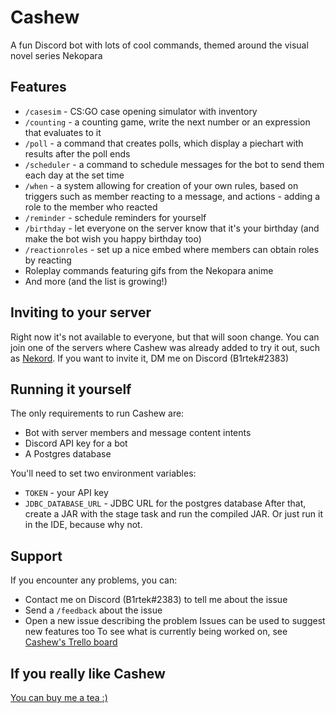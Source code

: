 # Cashew
A fun Discord bot with lots of cool commands, themed around the visual novel series Nekopara

## Features
- `/casesim` - CS:GO case opening simulator with inventory
- `/counting` - a counting game, write the next number or an expression that evaluates to it
- `/poll` - a command that creates polls, which display a piechart with results after the poll ends
- `/scheduler` - a command to schedule messages for the bot to send them each day at the set time
- `/when` - a system allowing for creation of your own rules, based on triggers such as member reacting to a message, and actions - adding a role to the member who reacted
- `/reminder` - schedule reminders for yourself
- `/birthday` - let everyone on the server know that it's your birthday (and make the bot wish you happy birthday too)
- `/reactionroles` - set up a nice embed where members can obtain roles by reacting
- Roleplay commands featuring gifs from the Nekopara anime
- And more (and the list is growing!)

## Inviting to your server
Right now it's not available to everyone, but that will soon change. You can join one of the servers where Cashew was already added to try it out, such as [Nekord](https://discord.gg/EVcdmJuM). If you want to invite it, DM me on Discord (B1rtek#2383)

## Running it yourself
The only requirements to run Cashew are:
- Bot with server members and message content intents
- Discord API key for a bot
- A Postgres database

You'll need to set two environment variables:
- `TOKEN` - your API key
- `JDBC_DATABASE_URL` - JDBC URL for the postgres database
After that, create a JAR with the stage task and run the compiled JAR. Or just run it in the IDE, because why not.

## Support
If you encounter any problems, you can:
- Contact me on Discord (B1rtek#2383) to tell me about the issue
- Send a `/feedback` about the issue
- Open a new issue describing the problem
Issues can be used to suggest new features too
To see what is currently being worked on, see [Cashew's Trello board](https://trello.com/b/R432WEsW/cashew-bot)

## If you really like Cashew
[You can buy me a tea :)](https://ko-fi.com/b1rtek)
